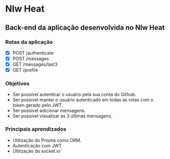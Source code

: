 # Nlw Heat
## Back-end da aplicação desenvolvida no Nlw Heat

### Rotas da aplicação
- [x] POST /authenticate
- [x] POST /messages
- [x] GET /messages/last3
- [x] GET /profile

### Objetivos
- Ser possível autenticar o usuário pela sua conta do Github.
- Ser possível manter o usuário autenticado em todas as rotas com o token gerado pelo JWT.
- Ser possível adicionar mensagens.
- Ser possível visualizar as 3 últimas mensagens.

### Principais aprendizados
- Utilização do Prisma como ORM.
- Autenticação com JWT
- Utilização do socket.io




